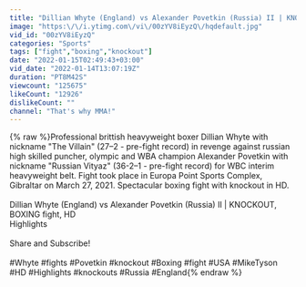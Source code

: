 ```yaml
---
title: "Dillian Whyte (England) vs Alexander Povetkin (Russia) II | KNOCKOUT, BOXING fight, HD"
image: "https:\/\/i.ytimg.com\/vi\/00zYV8iEyzQ\/hqdefault.jpg"
vid_id: "00zYV8iEyzQ"
categories: "Sports"
tags: ["fight","boxing","knockout"]
date: "2022-01-15T02:49:43+03:00"
vid_date: "2022-01-14T13:07:19Z"
duration: "PT8M42S"
viewcount: "125675"
likeCount: "12926"
dislikeCount: ""
channel: "That's why MMA!"
---
```

{% raw %}Professional brittish heavyweight boxer Dillian Whyte with nickname &quot;The Villain&quot; (27–2 - pre-fight record) in revenge against russian high skilled puncher, olympic and WBA champion Alexander Povetkin with nickname &quot;Russian Vityaz&quot; (36-2–1 - pre-fight record) for WBC interim heavyweight belt. Fight took place in Europa Point Sports Complex, Gibraltar on March 27, 2021. Spectacular boxing fight with knockout in HD. <br /><br />Dillian Whyte (England) vs Alexander Povetkin (Russia) II | KNOCKOUT, BOXING fight, HD<br />Highlights<br /><br />Share and Subscribe! <br /><br />#Whyte #fights #Povetkin #knockout #Boxing #fight #USA #MikeTyson #HD #Highlights  #knockouts #Russia #England{% endraw %}
